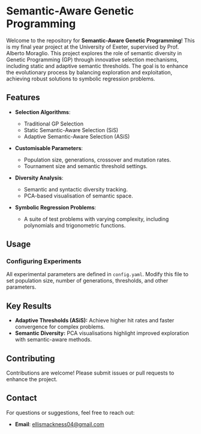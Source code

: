 # Semantic-Aware Genetic Programming

Welcome to the repository for **Semantic-Aware Genetic Programming**! This is my final year project at the University of Exeter, supervised by Prof. Alberto Moraglio. This project explores the role of semantic diversity in Genetic Programming (GP) through innovative selection mechanisms, including static and adaptive semantic thresholds. The goal is to enhance the evolutionary process by balancing exploration and exploitation, achieving robust solutions to symbolic regression problems.

## Features

- **Selection Algorithms**:
  - Traditional GP Selection
  - Static Semantic-Aware Selection (SiS)
  - Adaptive Semantic-Aware Selection (ASiS)


- **Customisable Parameters**:
  - Population size, generations, crossover and mutation rates.
  - Tournament size and semantic threshold settings.

- **Diversity Analysis**:
  - Semantic and syntactic diversity tracking.
  - PCA-based visualisation of semantic space.

- **Symbolic Regression Problems**:
  - A suite of test problems with varying complexity, including polynomials and trigonometric functions.


## Usage

### Configuring Experiments
All experimental parameters are defined in `config.yaml`. Modify this file to set population size, number of generations, thresholds, and other parameters.

## Key Results
- **Adaptive Thresholds (ASiS):** Achieve higher hit rates and faster convergence for complex problems.
- **Semantic Diversity:** PCA visualisations highlight improved exploration with semantic-aware methods.

## Contributing
Contributions are welcome! Please submit issues or pull requests to enhance the project.

## Contact
For questions or suggestions, feel free to reach out:
- **Email**: ellismackness04@gmail.com
